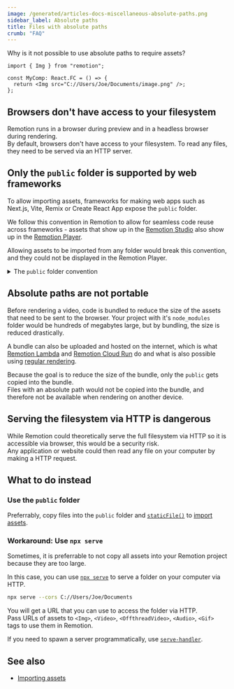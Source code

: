 ```yaml
---
image: /generated/articles-docs-miscellaneous-absolute-paths.png
sidebar_label: Absolute paths
title: Files with absolute paths
crumb: "FAQ"
---
```


Why is it not possible to use absolute paths to require assets?

```tsx title="This does not work"
import { Img } from "remotion";

const MyComp: React.FC = () => {
  return <Img src="C://Users/Joe/Documents/image.png" />;
};
```

## Browsers don't have access to your filesystem

Remotion runs in a browser during preview and in a headless browser during rendering.  
By default, browsers don't have access to your filesystem. To read any files, they need to be served via an HTTP server.

## Only the `public` folder is supported by web frameworks

To allow importing assets, frameworks for making web apps such as Next.js, Vite, Remix or Create React App expose the `public` folder.

We follow this convention in Remotion to allow for seamless code reuse across frameworks - assets that show up in the [Remotion Studio](/docs/studio) also show up in the [Remotion Player](/docs/player).

Allowing assets to be imported from any folder would break this convention, and they could not be displayed in the Remotion Player.

<details>
<summary>
The <code>public</code> folder convention
</summary>

Remotion implements a convention where the <code>public</code> folder in your project is exposed via HTTP server and can be accessed on the same domain as your development server.

In Next.js, Remix, and Vite, if you have a file `public/image.png`, you can access it via `"http://localhost:3000/image.png"`, or just `"/image.png"`

In Remotion you need to wrap the path in [`staticFile()`](/docs/static-file), so it would be `staticFile("image.png")`.  
This ensures that assets are loaded correctly if the webpage is not served on the root path `/`, which is the case on [Remotion Lambda](/docs/lambda) and [Remotion Cloud Run](/docs/cloudrun).

By using `staticFile()`, you can import assets from the public folder, and it will automatically also work in Remotion Studio as well as Remix, Vite, Next.js and Create React App in case you are using the [Remotion Player](/docs/player).

</details>

## Absolute paths are not portable

Before rendering a video, code is bundled to reduce the size of the assets that need to be sent to the browser. Your project with it's `node_modules` folder would be hundreds of megabytes large, but by bundling, the size is reduced drastically.

A bundle can also be uploaded and hosted on the internet, which is what [Remotion Lambda](/docs/lambda) and [Remotion Cloud Run](/docs/cloudrun) do and what is also possible using [regular rendering](/docs/terminology#serve-url).

Because the goal is to reduce the size of the bundle, only the `public` gets copied into the bundle.  
Files with an absolute path would not be copied into the bundle, and therefore not be available when rendering on another device.

## Serving the filesystem via HTTP is dangerous

While Remotion could theoretically serve the full filesystem via HTTP so it is accessible via browser, this would be a security risk.  
Any application or website could then read any file on your computer by making a HTTP request.

## What to do instead

### Use the `public` folder

Preferrably, copy files into the `public` folder and [`staticFile()`](/docs/staticfile) to [import assets](/docs/assets).

### Workaround: Use `npx serve`

Sometimes, it is preferrable to not copy all assets into your Remotion project because they are too large.

In this case, you can use [`npx serve`](https://www.npmjs.com/package/serve) to serve a folder on your computer via HTTP.

```bash
npx serve --cors C://Users/Joe/Documents
```

You will get a URL that you can use to access the folder via HTTP.  
Pass URLs of assets to `<Img>`, `<Video>`, `<OffthreadVideo>`, `<Audio>`, `<Gif>` tags to use them in Remotion.

If you need to spawn a server programmatically, use [`serve-handler`](https://www.npmjs.com/package/serve-handler).

## See also

- [Importing assets](/docs/assets)
